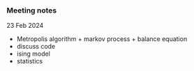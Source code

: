 ### Meeting notes
23 Feb 2024
- Metropolis algorithm + markov process + balance equation
- discuss code
- ising model
- statistics
  
